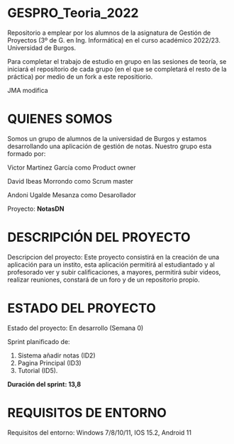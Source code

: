 # GESPRO_Teoria_2022
Repositorio a emplear por los alumnos de la asignatura de Gestión de Proyectos (3º de G. en Ing. Informática) en el curso académico 2022/23. Universidad de Burgos.

Para completar el trabajo de estudio en grupo en las sesiones de teoría, se iniciará el repositorio de cada grupo (en el que se completará el resto de la práctica) por medio de un fork a este repositiorio.


JMA modifica

# QUIENES SOMOS

Somos un grupo de alumnos de la universidad de Burgos y estamos desarrollando una aplicación de gestión de notas. Nuestro grupo esta formado por:

Victor Martinez García como Product owner

David Ibeas Morrondo como Scrum master

Andoni Ugalde Mesanza como Desarollador 

Proyecto: **NotasDN**

# DESCRIPCIÓN DEL PROYECTO

Descripcion del proyecto: Este proyecto consistirá en la creación de una aplicación para un instito, esta aplicación permitirá al estudiantado y al profesorado ver 
y subir calificaciones, a mayores, permitirá subir videos, realizar reuniones, constará de un foro y de un repositorio propio.

# ESTADO DEL PROYECTO

Estado del proyecto: En desarrollo (Semana 0)

Sprint planificado de: 
1. Sistema añadir notas (ID2)
2. Pagina Principal (ID3)
3. Tutorial (ID5).

**Duración del sprint: 13,8**


# REQUISITOS DE ENTORNO
Requisitos del entorno: Windows 7/8/10/11, IOS 15.2, Android 11
 
